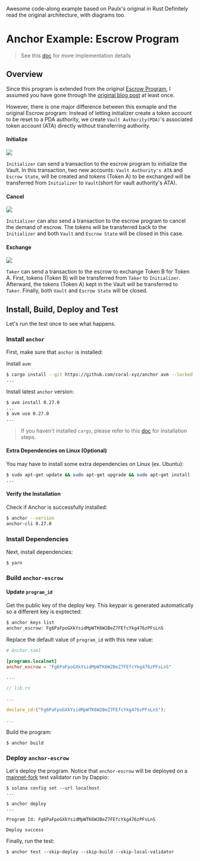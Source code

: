 Awesome code-along example based on Paulx's original in Rust
Definitely read the original architecture, with diagrams too.


# Anchor Example: Escrow Program

> See this [doc](https://solmeet.gen3.network/notes/intro-to-anchor) for more implementation details

## Overview

Since this program is extended from the original [Escrow Program](https://github.com/paul-schaaf/solana-escrow), I assumed you have gone through the [original blog post](https://paulx.dev/blog/2021/01/14/programming-on-solana-an-introduction/#instruction-rs-part-1-general-code-structure-and-the-beginning-of-the-escrow-program-flow) at least once.

However, there is one major difference between this exmaple and the original Escrow program: Instead of letting initializer create a token account to be reset to a PDA authority, we create `Vault Authority(PDA)`'s associated token account (ATA) directly without transferring authority.

#### Initialize

![](https://hackmd.io/_uploads/Hkn1gdtuj.png)

`Initializer` can send a transaction to the escrow program to initialize the Vault. In this transaction, two new accounts: `Vault Authority's ATA` and `Escrow State`, will be created and tokens (Token A) to be exchanged will be transferred from `Initializer` to `Vault`(short for vault authority's ATA).

#### Cancel

![](https://hackmd.io/_uploads/ry0GNdKdo.png)

`Initializer` can also send a transaction to the escrow program to cancel the demand of escrow. The tokens will be transferred back to the `Initializer` and both `Vault` and `Escrow State` will be closed in this case.

#### Exchange

![](https://hackmd.io/_uploads/HkhNE_tdi.png)

`Taker` can send a transaction to the escrow to exchange Token B for Token A. First, tokens (Token B) will be transferred from `Taker` to `Initializer`. Afterward, the tokens (Token A) kept in the Vault will be transferred to `Taker`. Finally, both `Vault` and `Escrow State` will be closed.

## Install, Build, Deploy and Test

Let's run the test once to see what happens.

### Install `anchor`

First, make sure that `anchor` is installed:

Install `avm`:

```bash
$ cargo install --git https://github.com/coral-xyz/anchor avm --locked --force
...
```

Install latest `anchor` version:

```bash
$ avm install 0.27.0
...
$ avm use 0.27.0
...
```

> If you haven't installed `cargo`, please refer to this [doc](https://book.solmeet.dev/notes/solana-starter-kit#install-rust-and-solana-cli) for installation steps.

#### Extra Dependencies on Linux (Optional)

You may have to install some extra dependencies on Linux (ex. Ubuntu):

```bash
$ sudo apt-get update && sudo apt-get upgrade && sudo apt-get install -y pkg-config build-essential libudev-dev
...
```

#### Verify the Installation

Check if Anchor is successfully installed:

```bash
$ anchor --version
anchor-cli 0.27.0
```

### Install Dependencies

Next, install dependencies:

```
$ yarn
```

### Build `anchor-escrow`

#### Update `program_id`

Get the public key of the deploy key. This keypair is generated automatically so a different key is exptected:

```bash
$ anchor keys list
anchor_escrow: Fg6PaFpoGXkYsidMpWTK6W2BeZ7FEfcYkg476zPFsLnS
```

Replace the default value of `program_id` with this new value:

```toml
# Anchor.toml

[programs.localnet]
anchor_escrow = "Fg6PaFpoGXkYsidMpWTK6W2BeZ7FEfcYkg476zPFsLnS"

...
```

```rust
// lib.rs

...

declare_id!("Fg6PaFpoGXkYsidMpWTK6W2BeZ7FEfcYkg476zPFsLnS");

...
```

Build the program:

```
$ anchor build
```

### Deploy `anchor-escrow`

Let's deploy the program. Notice that `anchor-escrow` will be deployed on a [mainnet-fork](https://github.com/DappioWonderland/solana) test validator run by Dappio:

```
$ solana config set --url localhost
...
```

```
$ anchor deploy
...

Program Id: Fg6PaFpoGXkYsidMpWTK6W2BeZ7FEfcYkg476zPFsLnS

Deploy success
```

Finally, run the test:

```
$ anchor test --skip-deploy --skip-build --skip-local-validator
```
